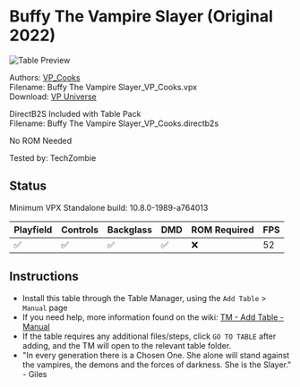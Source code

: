 ﻿# Buffy The Vampire Slayer (Original 2022)

![Table Preview](../../images/vpx-buffy.png)

Authors: [VP_Cooks](https://vpuniverse.com/profile/33960-vp_cooks/)  
Filename: Buffy The Vampire Slayer_VP_Cooks.vpx  
Download: [VP Universe](https://vpuniverse.com/files/file/11811-buffy-the-vampire-slayer-vp_cooks/)

DirectB2S Included with Table Pack  
Filename: Buffy The Vampire Slayer_VP_Cooks.directb2s

No ROM Needed

Tested by: TechZombie

## Status 

Minimum VPX Standalone build: 10.8.0-1989-a764013

| Playfield | Controls | Backglass | DMD | ROM Required | FPS | 
|-----------|----------|-----------|-----|--------------|-----|
| :white_check_mark: | :white_check_mark: | :white_check_mark: | :white_check_mark: | :x: | 52 |

## Instructions

- Install this table through the Table Manager, using the `Add Table` > `Manual` page
- If you need help, more information found on the wiki: [TM - Add Table - Manual](https://github.com/LegendsUnchained/vpx-standalone-alp4k/wiki/%5B04%5D-%F0%9F%A7%A1-TM-%E2%80%90-Other-Features#add-table---manual)
- If the table requires any additional files/steps, click `GO TO TABLE` after adding, and the TM will open to the relevant table folder.
- "In every generation there is a Chosen One. She alone will stand against the vampires, the demons and the forces of darkness. She is the Slayer." - Giles

